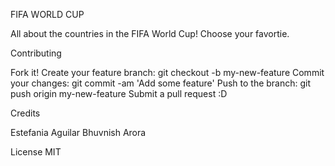 FIFA WORLD CUP

All about the countries in the FIFA World Cup! Choose your favortie.

Contributing

Fork it!
Create your feature branch: git checkout -b my-new-feature
Commit your changes: git commit -am 'Add some feature'
Push to the branch: git push origin my-new-feature
Submit a pull request :D

Credits

Estefania Aguilar
Bhuvnish Arora

License
MIT
